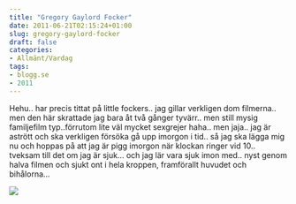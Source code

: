 ```yaml
---
title: "Gregory Gaylord Focker"
date: 2011-06-21T02:15:24+01:00
slug: gregory-gaylord-focker
draft: false
categories:
- Allmänt/Vardag
tags:
- blogg.se
- 2011
---
```

Hehu.. har precis tittat på little fockers.. jag gillar verkligen dom filmerna.. men den här skrattade jag bara åt två gånger tyvärr.. men still mysig familjefilm typ..förrutom lite väl mycket sexgrejer haha.. men jaja.. jag är astrött och ska verkligen försöka gå upp imorgon i tid.. så jag ska lägga mig nu och hoppas på att jag är pigg imorgon när klockan ringer vid 10.. tveksam till det om jag är sjuk... och jag lär vara sjuk imon med.. nyst genom halva filmen och sjukt ont i hela kroppen, framförallt huvudet och bihålorna...  
  
![](/assets/images/blogg.se/little-fockers_153828740.jpg)